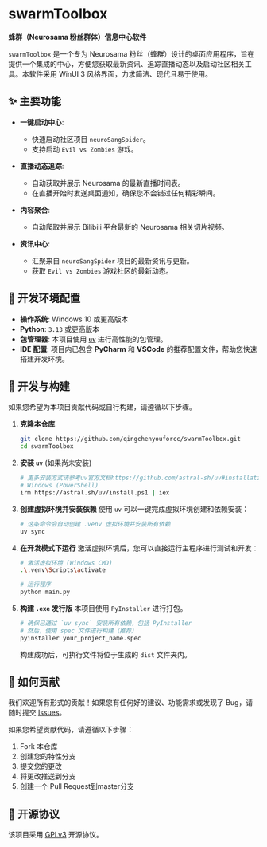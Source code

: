 # swarmToolbox

**蜂群（Neurosama 粉丝群体）信息中心软件**

`swarmToolbox` 是一个专为 Neurosama 粉丝（蜂群）设计的桌面应用程序，旨在提供一个集成的中心，方便您获取最新资讯、追踪直播动态以及启动社区相关工具。本软件采用 WinUI 3 风格界面，力求简洁、现代且易于使用。

## ✨ 主要功能

* **一键启动中心**:
  * 快速启动社区项目 `neuroSangSpider`。
  * 支持启动 `Evil vs Zombies` 游戏。

* **直播动态追踪**:
  * 自动获取并展示 Neurosama 的最新直播时间表。
  * 在直播开始时发送桌面通知，确保您不会错过任何精彩瞬间。

* **内容聚合**:
  * 自动爬取并展示 Bilibili 平台最新的 Neurosama 相关切片视频。

* **资讯中心**:
  * 汇聚来自 `neuroSangSpider` 项目的最新资讯与更新。
  * 获取 `Evil vs Zombies` 游戏社区的最新动态。

## 🔧 开发环境配置

* **操作系统**: Windows 10 或更高版本
* **Python**: `3.13` 或更高版本
* **包管理器**: 本项目使用 [**`uv`**](https://github.com/astral-sh/uv) 进行高性能的包管理。
* **IDE 配置**: 项目内已包含 **PyCharm** 和 **VSCode** 的推荐配置文件，帮助您快速搭建开发环境。

## 🚀 开发与构建

如果您希望为本项目贡献代码或自行构建，请遵循以下步骤。

1.  **克隆本仓库**
    ```bash
    git clone https://github.com/qingchenyouforcc/swarmToolbox.git
    cd swarmToolbox
    ```

2.  **安装 `uv`** (如果尚未安装)
    ```bash
    # 更多安装方式请参考uv官方文档https://github.com/astral-sh/uv#installation
    # Windows (PowerShell)
    irm https://astral.sh/uv/install.ps1 | iex
    ```

3.  **创建虚拟环境并安装依赖**
    使用 `uv` 可以一键完成虚拟环境创建和依赖安装：
    ```bash
    # 这条命令会自动创建 .venv 虚拟环境并安装所有依赖
    uv sync
    ```

4.  **在开发模式下运行**
    激活虚拟环境后，您可以直接运行主程序进行测试和开发：
    ```bash
    # 激活虚拟环境 (Windows CMD)
    .\.venv\Scripts\activate

    # 运行程序
    python main.py
    ```

5.  **构建 `.exe` 发行版**
    本项目使用 `PyInstaller` 进行打包。
    ```bash
    # 确保已通过 `uv sync` 安装所有依赖，包括 PyInstaller
    # 然后，使用 spec 文件进行构建（推荐）
    pyinstaller your_project_name.spec
    ```
    构建成功后，可执行文件将位于生成的 `dist` 文件夹内。

## 🤝 如何贡献

我们欢迎所有形式的贡献！如果您有任何好的建议、功能需求或发现了 Bug，请随时提交 [Issues](https://github.com/qingchenyouforcc/swarmToolbox/issues)。

如果您希望贡献代码，请遵循以下步骤：

1.  Fork 本仓库
2.  创建您的特性分支
3.  提交您的更改
4.  将更改推送到分支
5.  创建一个 Pull Request到master分支

## 📄 开源协议

该项目采用 [GPLv3](https://www.gnu.org/licenses/gpl-3.0.html) 开源协议。